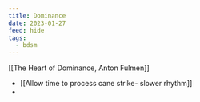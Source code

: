```yaml
---
title: Dominance
date: 2023-01-27
feed: hide
tags:
  - bdsm
---
```

[[The Heart of Dominance, Anton Fulmen]]
- [[Allow time to process cane strike- slower rhythm]]
- 